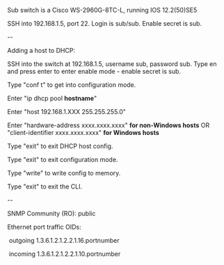 Sub switch is a Cisco WS-2960G-8TC-L, running IOS 12.2(50)SE5

SSH into 192.168.1.5, port 22. Login is sub/sub. Enable secret is sub.

--

Adding a host to DHCP:

SSH into the switch at 192.168.1.5, username sub, password sub. Type en and press enter to enter enable mode - enable secret is sub.

Type "conf t" to get into configuration mode.

Enter "ip dhcp pool **hostname**"

Enter "host 192.168.1.XXX 255.255.255.0"

Enter "hardware-address xxxx.xxxx.xxxx" **for non-Windows hosts** OR "client-identifier xxxx.xxxx.xxxx" **for Windows hosts**

Type "exit" to exit DHCP host config.

Type "exit" to exit configuration mode.

Type "write" to write config to memory.

Type "exit" to exit the CLI.

--

SNMP Community (RO): public

Ethernet port traffic OIDs:

&nbsp;outgoing 1.3.6.1.2.1.2.2.1.16.portnumber

&nbsp;incoming 1.3.6.1.2.1.2.2.1.10.portnumber